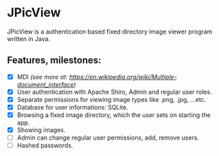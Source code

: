 # JPicView

JPicView is a authentication based fixed directory image viewer program written in Java.

## Features, milestones:

- [x] MDI <i>(see more at: https://en.wikipedia.org/wiki/Multiple-document_interface)</i>
- [x] User authentication with Apache Shiro, Admin and regular user roles.
- [x] Separate permissions for viewing image types like .png, .jpg, ...etc.
- [x] Database for user informations: SQLite.
- [x] Browsing a fixed image directory, which the user sets on starting the app.
- [x] Showing images.
- [ ] Admin can change regular user permissions, add, remove users.
- [ ] Hashed passwords.
